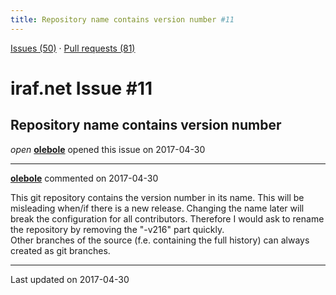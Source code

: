 ```yaml
---
title: Repository name contains version number #11
---
```


[Issues (50)](https://iraf-community.github.io/iraf-v216/issues) · [Pull requests (81)](https://iraf-community.github.io/iraf-v216/issues/pulls)

# iraf.net Issue #11
## Repository name contains version number
*open* **[olebole](https://github.com/olebole)** opened this issue on 2017-04-30

- - - -

**[olebole](https://github.com/olebole)** commented on 2017-04-30

This git repository contains the version number in its name. This will be misleading when/if there is a new release. Changing the name later will break the configuration for all contributors. Therefore I would ask to rename the repository by removing the "-v216" part quickly.  
Other branches of the source (f.e. containing the full history) can always created as git branches.  


- - - -

Last updated on 2017-04-30
